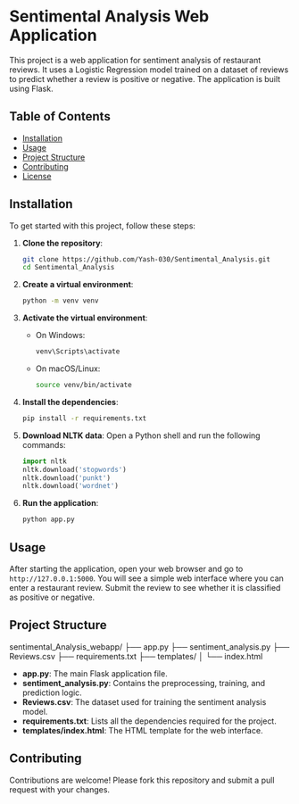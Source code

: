 # Sentimental Analysis Web Application

This project is a web application for sentiment analysis of restaurant reviews. It uses a Logistic Regression model trained on a dataset of reviews to predict whether a review is positive or negative. The application is built using Flask.

## Table of Contents

- [Installation](#installation)
- [Usage](#usage)
- [Project Structure](#project-structure)
- [Contributing](#contributing)
- [License](#license)

## Installation

To get started with this project, follow these steps:

1. **Clone the repository**:
    ```bash
    git clone https://github.com/Yash-030/Sentimental_Analysis.git
    cd Sentimental_Analysis
    ```

2. **Create a virtual environment**:
    ```bash
    python -m venv venv
    ```

3. **Activate the virtual environment**:
    - On Windows:
        ```bash
        venv\Scripts\activate
        ```
    - On macOS/Linux:
        ```bash
        source venv/bin/activate
        ```

4. **Install the dependencies**:
    ```bash
    pip install -r requirements.txt
    ```

5. **Download NLTK data**:
    Open a Python shell and run the following commands:
    ```python
    import nltk
    nltk.download('stopwords')
    nltk.download('punkt')
    nltk.download('wordnet')
    ```

6. **Run the application**:
    ```bash
    python app.py
    ```

## Usage

After starting the application, open your web browser and go to `http://127.0.0.1:5000`. You will see a simple web interface where you can enter a restaurant review. Submit the review to see whether it is classified as positive or negative.

## Project Structure

sentimental_Analysis_webapp/
├── app.py
├── sentiment_analysis.py
├── Reviews.csv
├── requirements.txt
├── templates/
│ └── index.html


- **app.py**: The main Flask application file.
- **sentiment_analysis.py**: Contains the preprocessing, training, and prediction logic.
- **Reviews.csv**: The dataset used for training the sentiment analysis model.
- **requirements.txt**: Lists all the dependencies required for the project.
- **templates/index.html**: The HTML template for the web interface.

## Contributing

Contributions are welcome! Please fork this repository and submit a pull request with your changes.

